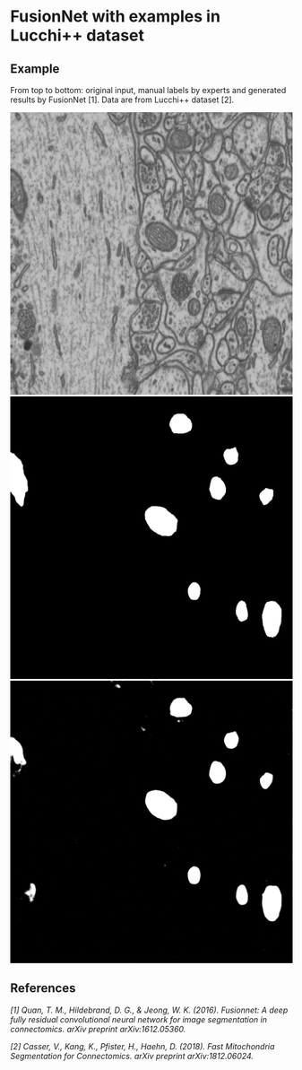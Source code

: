 FusionNet with examples in Lucchi++ dataset
=====

## Example

From top to bottom: original input, manual labels by experts and generated results by FusionNet [1].
Data are from Lucchi++ dataset [2].

![Input](./dataset/origin.png)
![Label](./dataset/label.png)
![Generation](./dataset/generation.png)

## References
_[1] Quan, T. M., Hildebrand, D. G., & Jeong, W. K. (2016). Fusionnet: A deep fully residual convolutional neural network for image segmentation in connectomics. arXiv preprint arXiv:1612.05360._

_[2] Casser, V., Kang, K., Pfister, H., Haehn, D. (2018). Fast Mitochondria Segmentation for Connectomics. arXiv preprint arXiv:1812.06024._
